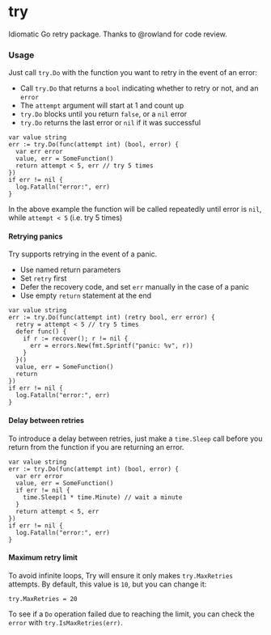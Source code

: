 # try
Idiomatic Go retry package. Thanks to @rowland for code review.

### Usage

Just call `try.Do` with the function you want to retry in the event of an error:

  * Call `try.Do` that returns a `bool` indicating whether to retry or not, and an `error` 
  * The `attempt` argument will start at 1 and count up
  * `try.Do` blocks until you return `false`, or a `nil` error
  * `try.Do` returns the last error or `nil` if it was successful

```
var value string
err := try.Do(func(attempt int) (bool, error) {
  var err error
  value, err = SomeFunction()
  return attempt < 5, err // try 5 times
})
if err != nil {
  log.Fatalln("error:", err)
}
```

In the above example the function will be called repeatedly until error is `nil`, while `attempt < 5` (i.e. try 5 times)

#### Retrying panics

Try supports retrying in the event of a panic.

  * Use named return parameters
  * Set `retry` first
  * Defer the recovery code, and set `err` manually in the case of a panic
  * Use empty `return` statement at the end

```
var value string
err := try.Do(func(attempt int) (retry bool, err error) {
  retry = attempt < 5 // try 5 times
  defer func() {
    if r := recover(); r != nil {
      err = errors.New(fmt.Sprintf("panic: %v", r))
    }
  }()
  value, err = SomeFunction()
  return
})
if err != nil {
  log.Fatalln("error:", err)
}
```

#### Delay between retries

To introduce a delay between retries, just make a `time.Sleep` call before you return from the function if you are returning an error.

```
var value string
err := try.Do(func(attempt int) (bool, error) {
  var err error
  value, err = SomeFunction()
  if err != nil {
    time.Sleep(1 * time.Minute) // wait a minute
  }
  return attempt < 5, err
})
if err != nil {
  log.Fatalln("error:", err)
}
```

#### Maximum retry limit

To avoid infinite loops, Try will ensure it only makes `try.MaxRetries` attempts. By default, this value is `10`, but you can change it:

```
try.MaxRetries = 20
```

To see if a `Do` operation failed due to reaching the limit, you can check the `error` with `try.IsMaxRetries(err)`.
